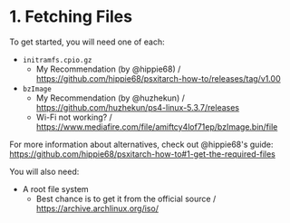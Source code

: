 # 1. Fetching Files

To get started, you will need one of each:

- `initramfs.cpio.gz`
    - My Recommendation (by @hippie68) / https://github.com/hippie68/psxitarch-how-to/releases/tag/v1.00
- `bzImage`
    - My Recommendation (by @huzhekun) / https://github.com/huzhekun/ps4-linux-5.3.7/releases
    - Wi-Fi not working? / https://www.mediafire.com/file/amiftcy4lof71ep/bzImage.bin/file

For more information about alternatives, check out @hippie68's guide:  
https://github.com/hippie68/psxitarch-how-to#1-get-the-required-files

You will also need:

- A root file system
    - Best chance is to get it from the official source / https://archive.archlinux.org/iso/
